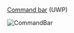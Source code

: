 [Command bar](https://docs.microsoft.com/en-us/windows/uwp/design/controls-and-patterns/app-bars) (UWP)

![CommandBar](https://github.com/Kinnara/ModernWpf/blob/master/docs/images/CommandBar.png)